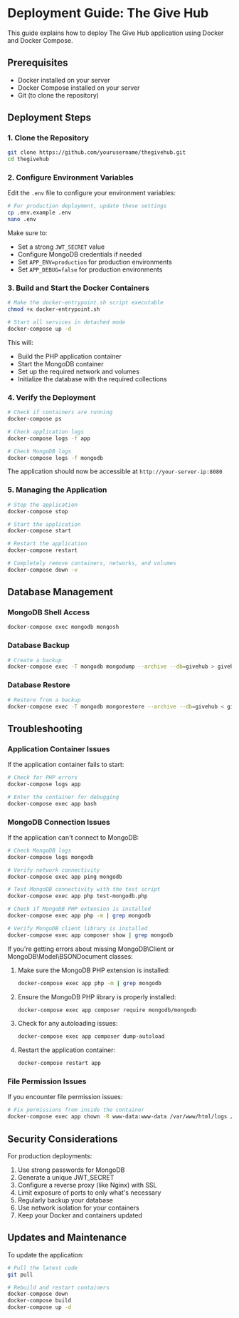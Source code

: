 # Deployment Guide: The Give Hub

This guide explains how to deploy The Give Hub application using Docker and Docker Compose.

## Prerequisites

- Docker installed on your server
- Docker Compose installed on your server
- Git (to clone the repository)

## Deployment Steps

### 1. Clone the Repository

```bash
git clone https://github.com/yourusername/thegivehub.git
cd thegivehub
```

### 2. Configure Environment Variables

Edit the `.env` file to configure your environment variables:

```bash
# For production deployment, update these settings
cp .env.example .env
nano .env
```

Make sure to:
- Set a strong `JWT_SECRET` value
- Configure MongoDB credentials if needed
- Set `APP_ENV=production` for production environments
- Set `APP_DEBUG=false` for production environments

### 3. Build and Start the Docker Containers

```bash
# Make the docker-entrypoint.sh script executable
chmod +x docker-entrypoint.sh

# Start all services in detached mode
docker-compose up -d
```

This will:
- Build the PHP application container
- Start the MongoDB container
- Set up the required network and volumes
- Initialize the database with the required collections

### 4. Verify the Deployment

```bash
# Check if containers are running
docker-compose ps

# Check application logs
docker-compose logs -f app

# Check MongoDB logs
docker-compose logs -f mongodb
```

The application should now be accessible at `http://your-server-ip:8080`

### 5. Managing the Application

```bash
# Stop the application
docker-compose stop

# Start the application
docker-compose start

# Restart the application
docker-compose restart

# Completely remove containers, networks, and volumes
docker-compose down -v
```

## Database Management

### MongoDB Shell Access

```bash
docker-compose exec mongodb mongosh
```

### Database Backup

```bash
# Create a backup
docker-compose exec -T mongodb mongodump --archive --db=givehub > givehub_backup_$(date +%Y%m%d).archive
```

### Database Restore

```bash
# Restore from a backup
docker-compose exec -T mongodb mongorestore --archive --db=givehub < givehub_backup_file.archive
```

## Troubleshooting

### Application Container Issues

If the application container fails to start:

```bash
# Check for PHP errors
docker-compose logs app

# Enter the container for debugging
docker-compose exec app bash
```

### MongoDB Connection Issues

If the application can't connect to MongoDB:

```bash
# Check MongoDB logs
docker-compose logs mongodb

# Verify network connectivity
docker-compose exec app ping mongodb

# Test MongoDB connectivity with the test script
docker-compose exec app php test-mongodb.php

# Check if MongoDB PHP extension is installed
docker-compose exec app php -m | grep mongodb

# Verify MongoDB client library is installed
docker-compose exec app composer show | grep mongodb
```

If you're getting errors about missing MongoDB\Client or MongoDB\Model\BSONDocument classes:

1. Make sure the MongoDB PHP extension is installed:
   ```bash
   docker-compose exec app php -m | grep mongodb
   ```

2. Ensure the MongoDB PHP library is properly installed:
   ```bash
   docker-compose exec app composer require mongodb/mongodb
   ```

3. Check for any autoloading issues:
   ```bash
   docker-compose exec app composer dump-autoload
   ```

4. Restart the application container:
   ```bash
   docker-compose restart app
   ```

### File Permission Issues

If you encounter file permission issues:

```bash
# Fix permissions from inside the container
docker-compose exec app chown -R www-data:www-data /var/www/html/logs /var/www/html/img/avatars
```

## Security Considerations

For production deployments:

1. Use strong passwords for MongoDB
2. Generate a unique JWT_SECRET
3. Configure a reverse proxy (like Nginx) with SSL
4. Limit exposure of ports to only what's necessary
5. Regularly backup your database
6. Use network isolation for your containers
7. Keep your Docker and containers updated

## Updates and Maintenance

To update the application:

```bash
# Pull the latest code
git pull

# Rebuild and restart containers
docker-compose down
docker-compose build
docker-compose up -d
```
